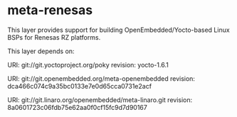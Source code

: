 # meta-renesas

This layer provides support for building OpenEmbedded/Yocto-based Linux BSPs for Renesas RZ platforms.

This layer depends on:

URI: git://git.yoctoproject.org/poky
revision: yocto-1.6.1

URI: git://git.openembedded.org/meta-openembedded
revision: dca466c074c9a35bc0133e7e0d65cca0731e2acf

URI: git://git.linaro.org/openembedded/meta-linaro.git
revision: 8a0601723c06fdb75e62aa0f0cf15fc9d7d90167

